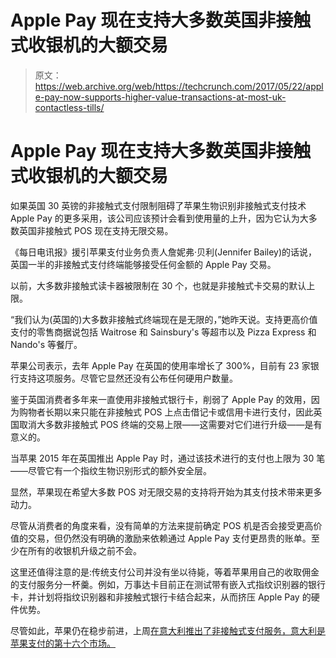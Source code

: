 # Apple Pay 现在支持大多数英国非接触式收银机的大额交易 

> 原文：<https://web.archive.org/web/https://techcrunch.com/2017/05/22/apple-pay-now-supports-higher-value-transactions-at-most-uk-contactless-tills/>

# Apple Pay 现在支持大多数英国非接触式收银机的大额交易

如果英国 30 英镑的非接触式支付限制阻碍了苹果生物识别非接触式支付技术 Apple Pay 的更多采用，该公司应该预计会看到使用量的上升，因为它认为大多数英国非接触式 POS 现在支持无限交易。

《每日电讯报》援引苹果支付业务负责人詹妮弗·贝利(Jennifer Bailey)的话说，英国一半的非接触式支付终端能够接受任何金额的 Apple Pay 交易。

以前，大多数非接触式读卡器被限制在 30 个，也就是非接触式卡交易的默认上限。

“我们认为(英国的)大多数非接触式终端现在是无限的，”她昨天说。支持更高价值支付的零售商据说包括 Waitrose 和 Sainsbury's 等超市以及 Pizza Express 和 Nando's 等餐厅。

苹果公司表示，去年 Apple Pay 在英国的使用率增长了 300%，目前有 23 家银行支持这项服务。尽管它显然还没有公布任何硬用户数量。

鉴于英国消费者多年来一直使用非接触式银行卡，削弱了 Apple Pay 的效用，因为购物者长期以来只能在非接触式 POS 上点击借记卡或信用卡进行支付，因此英国取消大多数非接触式 POS 终端的交易上限——这需要对它们进行升级——是有意义的。

当苹果 2015 年在英国推出 Apple Pay 时，通过该技术进行的支付也上限为 30 笔——尽管它有一个指纹生物识别形式的额外安全层。

显然，苹果现在希望大多数 POS 对无限交易的支持将开始为其支付技术带来更多动力。

尽管从消费者的角度来看，没有简单的方法来提前确定 POS 机是否会接受更高价值的交易，但仍然没有明确的激励来依赖通过 Apple Pay 支付更昂贵的账单。至少在所有的收银机升级之前不会。

这里还值得注意的是:传统支付公司并没有坐以待毙，等着苹果用自己的收取佣金的支付服务分一杯羹。例如，万事达卡目前正在测试带有嵌入式指纹识别器的银行卡，并计划将指纹识别器和非接触式银行卡结合起来，从而挤压 Apple Pay 的硬件优势。

尽管如此，苹果仍在稳步前进，上周[在意大利推出了非接触式支付服务，意大利是苹果支付的第十六个市场。](https://web.archive.org/web/20221207225805/https://beta.techcrunch.com/2017/05/17/apple-pay-is-now-available-in-italy/)